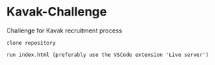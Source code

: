 # Kavak-Challenge
Challenge for Kavak recruitment process

```
clone repository
```

```
run index.html (preferably use the VSCode extension 'Live server')
```
